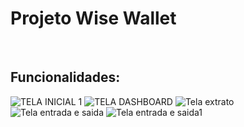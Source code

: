 <h1>Projeto Wise Wallet</h1>
<br>
<h2>Funcionalidades:</h2>

![TELA INICIAL 1](https://github.com/user-attachments/assets/80174107-2f4e-41d8-8f6b-a2b4d80f0156) 
![TELA DASHBOARD](https://github.com/user-attachments/assets/a490ae96-1566-4093-b230-a3bd17b398ff)
![Tela extrato](https://github.com/user-attachments/assets/77283152-1013-4ad2-a470-3eba858baab0)
![Tela entrada e saida](https://github.com/user-attachments/assets/8383e49c-5ed4-4a0c-8d07-f73108e19230)
![Tela entrada e saida1](https://github.com/user-attachments/assets/819b2a1c-db27-4fd4-8b77-b063494b96f5)
